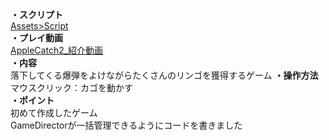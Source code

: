 **・スクリプト**  
[Assets>Script](https://github.com/tonton51/gitAppleCatch2/tree/main/Assets/Script)  
**・プレイ動画**  
[AppleCatch2_紹介動画](https://youtu.be/SJ_hqyTy6gI)  
**・内容**  
落下してくる爆弾をよけながらたくさんのリンゴを獲得するゲーム
**・操作方法**  
マウスクリック：カゴを動かす  
**・ポイント**  
初めて作成したゲーム  
GameDirectorが一括管理できるようにコードを書きました
